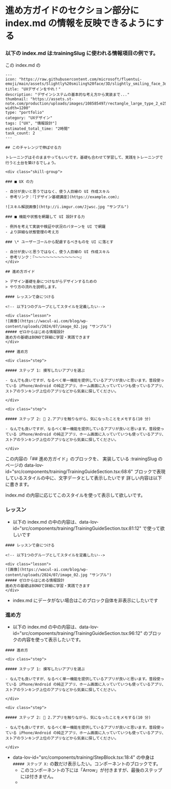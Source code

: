 # 進め方ガイドのセクション部分に index.md の情報を反映できるようにする

### 以下の index.md は:trainingSlug に使われる情報項目の例です。

この index.md の

```
---
icon: "https://raw.githubusercontent.com/microsoft/fluentui-emoji/main/assets/Slightly%20smiling%20face/3D/slightly_smiling_face_3d.png"
title: "UXデザインをやれ！"
description: "デザインシステムの基本的な考え方から実装まで..."
thumbnail: "https://assets.st-note.com/production/uploads/images/108585497/rectangle_large_type_2_e25111bbba69e541866bb37caf921ee0.png?width=1200"
type: "portfolio"
category: "UXデザイン"
tags: ["UX", "情報設計"]
estimated_total_time: "2時間"
task_count: 2
---

## このチャレンジで伸ばせる力

トレーニングはそのままやってもいいです。基礎も合わせて学習して、実践をトレーニングで行うと土台を築けるでしょう。

<div class="skill-group">

### ■ UX の力

- 自分が良いと思うではなく、使う人目線の UI 作成スキル
- 参考リンク：『[デザイン基礎講座](https://example.com)』

![スキル解説画像](http://i.imgur.com/Jjwsc.jpg "サンプル")

### ■ 機能や状態を網羅して UI 設計する力

- 例外を考えて実装や検証や状況のパターンを UI で網羅
- より詳細な状態管理の考え方

### \* ユーザーゴールから配慮するべきものを UI に落とす

- 自分が良いと思うではなく、使う人目線の UI 作成スキル
- 参考リンク：『〜〜〜〜〜〜〜〜〜〜〜〜』
</div>

## 進め方ガイド

> デザイン基礎を身につけながらデザインするための
> やり方の流れを説明します。

#### レッスンで身につける

<!-- 以下1つのグループとしてスタイルを定義したい-->

<div class="lesson">
![画像](https://wacul-ai.com/blog/wp-content/uploads/2024/07/image_02.jpg "サンプル")
##### ゼロからはじめる情報設計
進め方の基礎はBONOで詳細に学習・実践できます
</div>

#### 進め方

<div class="step">

##### ステップ 1: 摸写したいアプリを選ぶ

- なんでも良いですが、なるべく単一機能を提供しているアプリが良いと思います。普段使っている iPhone/Android の純正アプリ、ホーム画面に入っていていつも使っているアプリ、ストアのランキング上位のアプリなどから気楽に探してください。

</div>

<div class="step">

##### ステップ 2: 📱 2.アプリを触りながら、気になったことをメモする(10 分)

- なんでも良いですが、なるべく単一機能を提供しているアプリが良いと思います。普段使っている iPhone/Android の純正アプリ、ホーム画面に入っていていつも使っているアプリ、ストアのランキング上位のアプリなどから気楽に探してください。

</div>
```

この内容の「## 進め方ガイド」のブロックを、
実装している :trainingSlug のページの
data-lov-id="src/components/training/TrainingGuideSection.tsx:68:6"
ブロックで表現しているスタイルの中に、文字データとして表示したいです
詳しい内容は以下に書きます。

index.md の内容に応じてこのスタイルを使って表示して欲しいです。

### レッスン

- 以下の index.md の中の内容は、data-lov-id="src/components/training/TrainingGuideSection.tsx:81:12" で使って欲しいです

```
#### レッスンで身につける

<!-- 以下1つのグループとしてスタイルを定義したい-->

<div class="lesson">
![画像](https://wacul-ai.com/blog/wp-content/uploads/2024/07/image_02.jpg "サンプル")
##### ゼロからはじめる情報設計
進め方の基礎はBONOで詳細に学習・実践できます
</div>
```

- index.md にデータがない場合はこのブロック自体を非表示にしたいです

### 進め方

- 以下の index.md の中の内容は、data-lov-id="src/components/training/TrainingGuideSection.tsx:96:12" のブロックの内容を使って表示したいです。

```
#### 進め方

<div class="step">

##### ステップ 1: 摸写したいアプリを選ぶ

- なんでも良いですが、なるべく単一機能を提供しているアプリが良いと思います。普段使っている iPhone/Android の純正アプリ、ホーム画面に入っていていつも使っているアプリ、ストアのランキング上位のアプリなどから気楽に探してください。

</div>

<div class="step">

##### ステップ 2: 📱 2.アプリを触りながら、気になったことをメモする(10 分)

- なんでも良いですが、なるべく単一機能を提供しているアプリが良いと思います。普段使っている iPhone/Android の純正アプリ、ホーム画面に入っていていつも使っているアプリ、ストアのランキング上位のアプリなどから気楽に探してください。

</div>
```

- data-lov-id="src/components/training/StepBlock.tsx:18:4" の中身は `##### ステップ X:` の数だけ表示したい。コンポーネントのブロックです。
  - このコンポーネントの下には「Arrow」が付きますが、最後のステップには付きません。
  -
